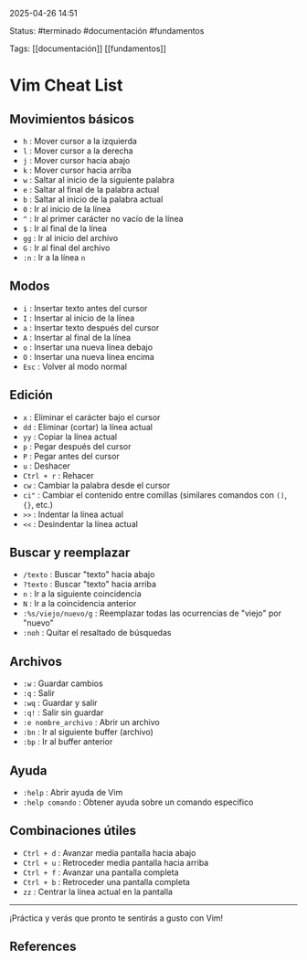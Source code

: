 
2025-04-26 14:51

Status: #terminado #documentación #fundamentos

Tags: [[documentación]] [[fundamentos]]
# Vim Cheat List

## Movimientos básicos
- `h` : Mover cursor a la izquierda
- `l` : Mover cursor a la derecha
- `j` : Mover cursor hacia abajo
- `k` : Mover cursor hacia arriba
- `w` : Saltar al inicio de la siguiente palabra
- `e` : Saltar al final de la palabra actual
- `b` : Saltar al inicio de la palabra actual
- `0` : Ir al inicio de la línea
- `^` : Ir al primer carácter no vacío de la línea
- `$` : Ir al final de la línea
- `gg` : Ir al inicio del archivo
- `G` : Ir al final del archivo
- `:n` : Ir a la línea `n`

## Modos
- `i` : Insertar texto antes del cursor
- `I` : Insertar al inicio de la línea
- `a` : Insertar texto después del cursor
- `A` : Insertar al final de la línea
- `o` : Insertar una nueva línea debajo
- `O` : Insertar una nueva línea encima
- `Esc` : Volver al modo normal

## Edición
- `x` : Eliminar el carácter bajo el cursor
- `dd` : Eliminar (cortar) la línea actual
- `yy` : Copiar la línea actual
- `p` : Pegar después del cursor
- `P` : Pegar antes del cursor
- `u` : Deshacer
- `Ctrl + r` : Rehacer
- `cw` : Cambiar la palabra desde el cursor
- `ci"` : Cambiar el contenido entre comillas (similares comandos con `()`, `{}`, etc.)
- `>>` : Indentar la línea actual
- `<<` : Desindentar la línea actual

## Buscar y reemplazar
- `/texto` : Buscar "texto" hacia abajo
- `?texto` : Buscar "texto" hacia arriba
- `n` : Ir a la siguiente coincidencia
- `N` : Ir a la coincidencia anterior
- `:%s/viejo/nuevo/g` : Reemplazar todas las ocurrencias de "viejo" por "nuevo"
- `:noh` : Quitar el resaltado de búsquedas

## Archivos
- `:w` : Guardar cambios
- `:q` : Salir
- `:wq` : Guardar y salir
- `:q!` : Salir sin guardar
- `:e nombre_archivo` : Abrir un archivo
- `:bn` : Ir al siguiente buffer (archivo)
- `:bp` : Ir al buffer anterior

## Ayuda
- `:help` : Abrir ayuda de Vim
- `:help comando` : Obtener ayuda sobre un comando específico

## Combinaciones útiles
- `Ctrl + d` : Avanzar media pantalla hacia abajo
- `Ctrl + u` : Retroceder media pantalla hacia arriba
- `Ctrl + f` : Avanzar una pantalla completa
- `Ctrl + b` : Retroceder una pantalla completa
- `zz` : Centrar la línea actual en la pantalla

---

¡Práctica y verás que pronto te sentirás a gusto con Vim!





## References
